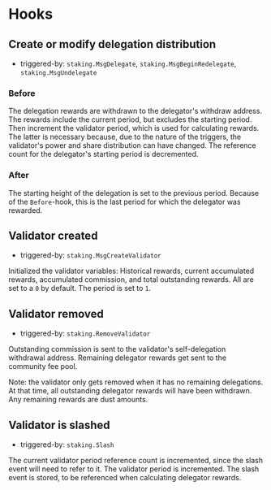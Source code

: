 <!--
order: 5
-->

# Hooks

## Create or modify delegation distribution

 - triggered-by: `staking.MsgDelegate`, `staking.MsgBeginRedelegate`, `staking.MsgUndelegate`

### Before

The delegation rewards are withdrawn to the delegator's withdraw address.
The rewards include the current period, but excludes the starting period.
Then increment the validator period, which is used for calculating rewards.
The latter is necessary because, due to the nature of the triggers, the validator's power and share distribution can have changed.
The reference count for the delegator's starting period is decremented.

### After

The starting height of the delegation is set to the previous period.
Because of the `Before`-hook, this is the last period for which the delegator was rewarded.

## Validator created

- triggered-by: `staking.MsgCreateValidator`

Initialized the validator variables: Historical rewards, current accumulated rewards, accumulated commission, and total outstanding rewards.
All are set to a `0` by default.
The period is set to `1`.

## Validator removed

- triggered-by: `staking.RemoveValidator`

Outstanding commission is sent to the validator's self-delegation withdrawal address.
Remaining delegator rewards get sent to the community fee pool.

Note: the validator only gets removed when it has no remaining delegations.
At that time, all outstanding delegator rewards will have been withdrawn.
Any remaining rewards are dust amounts.

## Validator is slashed

- triggered-by: `staking.Slash`
  
The current validator period reference count is incremented, since the slash event will need to refer to it.
The validator period is incremented.
The slash event is stored, to be referenced when calculating delegator rewards.
